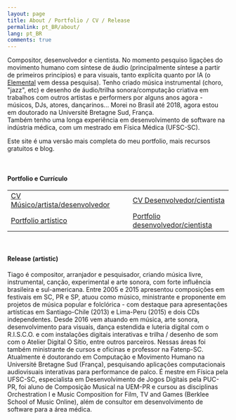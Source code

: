 ```yaml
---
layout: page
title: About / Portfolio / CV / Release
permalink: pt_BR/about/
lang: pt_BR
comments: true
---
```


<div class="row justify-content-between">
<div class="col-md-8 pr-5">

<p>Compositor, desenvolvedor e cientista. No momento pesquiso ligações do movimento humano com síntese de áudio (principalmente síntese a partir de primeiros princípios) e para visuais, tanto explícita quanto por IA (o <a href="{{site.baseurl}}/Elemental">Elemental</a> vem dessa pesquisa). Tenho criado música instrumental (choro, "jazz", etc) e desenho de áudio/trilha sonora/computação criativa em trabalhos com outros artistas e performers por alguns anos agora - músicos, DJs, atores, dançarinos... Morei no Brasil até 2018, agora estou em doutorado na Université Bretagne Sud, França.  
<br>Também tenho uma longa experiência em desenvolvimento de software na indústria médica, com um mestrado em Física Médica (UFSC-SC).<!--</br>-->
</p>

<p>Este site é uma versão mais completa do meu portfolio, mais recursos gratuitos e blog.</p>

<p>&nbsp;</p> <!-- TODO solve this formatting issue in the CSS... -->

<h4>Portfolio e Currículo</h4> <!-- TODO FIXME - the template was jumping to h3 (we should not jump h's), and I'm jumping even more, because of fonte size... -->

<table>
    <tr>
        <td><a href="">CV Músico/artista/desenvolvedor</a></td>
        <td>&nbsp;&nbsp;</td>
        <td><a href="">CV Desenvolvedor/cientista</a></td>
    </tr>
    <tr>
        <td><a href="{{ site.baseurl }}/assets/Tiago Brizolara - Portfolio Artistico - 21-09-2020.pdf">Portfolio artístico</a></td>
        <td>&nbsp;&nbsp;</td>
        <td><a href="">Portfolio desenvolvedor/cientista</a></td>
    </tr>
</table>

<p>&nbsp;</p><!-- TODO solve this formatting issue in the CSS or in post.html... -->

<h4>Release (artistic)</h4> <!-- TODO FIXME - the template was jumping to h3 (we should not jump h's), and I'm jumping even more, because of fonte size... -->

<p>Tiago é compositor, arranjador e pesquisador, criando música livre, instrumental, canção, experimental e arte sonora, com forte influência brasileira e sul-americana.
Entre 2005 e 2015 apresentou composições em festivais em SC, PR e SP, atuou como músico, ministrante e proponente em projetos de música popular e folclórica - com destaque para apresentações artísticas em Santiago-Chile (2013) e Lima-Peru (2015) e dois CDs independentes. Desde 2016 vem atuando em música, arte sonora, desenvolvimento para visuais, dança estendida e luteria digital com o R.I.S.C.O. e com instalações digitais interativas e trilha / desenho de som com o Atelier Digital O Sítio, entre outros parceiros. Nessas áreas foi também ministrante de cursos e oficinas e professor na Fatenp-SC. Atualmente é doutorando em Computação e Movimento Humano na Université Bretagne Sud (França), pesquisando aplicações computacionais audiovisuais interativas para performance de palco. É mestre em Física pela UFSC-SC, especialista em Desenvolvimento de Jogos Digitais pela PUC-PR, foi aluno de Composição Musical na UEM-PR e cursou as disciplinas Orchestration I e Music Composition for Film, TV and Games (Berklee School of Music Online), além de consultor em desenvolvimento de software para a área médica.</p>

<!-- TODO 
<h3>Technical Riders</h3>
-->

</div>
</div>
